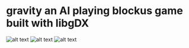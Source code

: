 # gravity an AI playing blockus game built with libgDX

![alt text](https://github.com/COMP-20050-2021-2022/gravity/blob/main/1.PNG)
![alt text](https://github.com/COMP-20050-2021-2022/gravity/blob/main/2.PNG)
![alt text](https://github.com/COMP-20050-2021-2022/gravity/blob/main/3.PNG)
